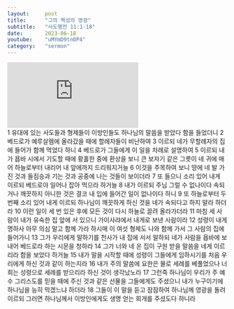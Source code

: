 ```yaml
---
layout:     post
title:      "그의 백성의 영광"
subtitle:	"사도행전 11:1-18"
date:       2023-06-18
youtube:    "uMYmD9tnOP4"
category:   "sermon"
---
```


<div class="youtube">
    <iframe src="https://www.youtube.com/embed/uMYmD9tnOP4" title="YouTube video player" frameborder="0" allow="accelerometer; autoplay; clipboard-write; encrypted-media; gyroscope; picture-in-picture; web-share" allowfullscreen></iframe>
</div>
1 유대에 있는 사도들과 형제들이 이방인들도 하나님의 말씀을 받았다 함을 들었더니
2 베드로가 예루살렘에 올라갔을 때에 할례자들이 비난하여
3 이르되 네가 무할례자의 집에 들어가 함께 먹었다 하니
4 베드로가 그들에게 이 일을 차례로 설명하여
5 이르되 내가 욥바 시에서 기도할 때에 황홀한 중에 환상을 보니 큰 보자기 같은 그릇이 네 귀에 매어 하늘로부터 내리어 내 앞에까지 드리워지거늘  
6 이것을 주목하여 보니 땅에 네 발 가진 것과 들짐승과 기는 것과 공중에 나는 것들이 보이더라
7 또 들으니 소리 있어 내게 이르되 베드로야 일어나 잡아 먹으라 하거늘
8 내가 이르되 주님 그럴 수 없나이다 속되거나 깨끗하지 아니한 것은 결코 내 입에 들어간 일이 없나이다 하니
9 또 하늘로부터 두 번째 소리 있어 내게 이르되 하나님이 깨끗하게 하신 것을 네가 속되다고 하지 말라 하더라
10 이런 일이 세 번 있은 후에 모든 것이 다시 하늘로 끌려 올라가더라  
11 마침 세 사람이 내가 유숙한 집 앞에 서 있으니 가이사랴에서 내게로 보낸 사람이라
12 성령이 내게 명하사 아무 의심 말고 함께 가라 하시매 이 여섯 형제도 나와 함께 가서 그 사람의 집에 들어가니
13 그가 우리에게 말하기를 천사가 내 집에 서서 말하되 네가 사람을 욥바에 보내어 베드로라 하는 시몬을 청하라
14 그가 너와 네 온 집이 구원 받을 말씀을 네게 이르리라 함을 보았다 하거늘
15 내가 말을 시작할 때에 성령이 그들에게 임하시기를 처음 우리에게 하신 것과 같이 하는지라  
16 내가 주의 말씀에 요한은 물로 세례를 베풀었으나 너희는 성령으로 세례를 받으리라 하신 것이 생각났노라
17 그런즉 하나님이 우리가 주 예수 그리스도를 믿을 때에 주신 것과 같은 선물을 그들에게도 주셨으니 내가 누구이기에 하나님을 능히 막겠느냐 하더라
18 그들이 이 말을 듣고 잠잠하여 하나님께 영광을 돌려 이르되 그러면 하나님께서 이방인에게도 생명 얻는 회개를 주셨도다 하니라